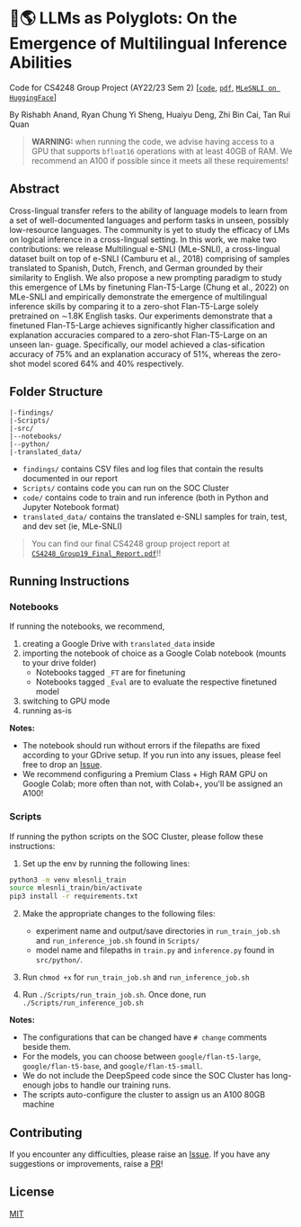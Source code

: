 # 🦜🌎 LLMs as Polyglots: On the Emergence of Multilingual Inference Abilities

Code for CS4248 Group Project (AY22/23 Sem 2) [[`code`](https://github.com/rish-16/cs4248-project), [`pdf`](https://github.com/rish-16/cs4248-project/blob/main/CS4248_Group19_Final_Report.pdf), [`MLeSNLI on HuggingFace`](https://huggingface.co/datasets/rish16/MLe-SNLI)]

By Rishabh Anand, Ryan Chung Yi Sheng, Huaiyu Deng, Zhi Bin Cai, Tan Rui Quan

> **WARNING:** when running the code, we advise having access to a GPU that supports `bfloat16` operations with at least 40GB of RAM. We recommend an A100 if possible since it meets all these requirements!

## Abstract

Cross-lingual transfer refers to the ability of language models to learn from a set of well-documented languages and perform tasks in unseen, possibly low-resource languages. The community is yet to study the efficacy of LMs on logical inference in a cross-lingual setting. In this work, we make two contributions: we release Multilingual e-SNLI (MLe-SNLI), a cross-lingual dataset built on top of e-SNLI (Camburu et al., 2018) comprising of samples
translated to Spanish, Dutch, French, and German grounded by their similarity to English. We also propose a new prompting paradigm
to study this emergence of LMs by finetuning Flan-T5-Large (Chung et al., 2022) on MLe-SNLI and empirically demonstrate the emergence of multilingual inference skills by comparing it to a zero-shot Flan-T5-Large solely pretrained on ∼1.8K English tasks. Our experiments demonstrate that a finetuned Flan-T5-Large achieves significantly higher classification and explanation accuracies compared to a zero-shot Flan-T5-Large on an unseen lan-
guage. Specifically, our model achieved a clas-sification accuracy of 75% and an explanation accuracy of 51%, whereas the zero-shot model scored 64% and 40% respectively.

## Folder Structure

```
|-findings/
|-Scripts/
|-src/
|--notebooks/
|--python/
|-translated_data/
```

- `findings/` contains CSV files and log files that contain the results documented in our report
- `Scripts/` contains code you can run on the SOC Cluster
- `code/` contains code to train and run inference (both in Python and Jupyter Notebook format)
- `translated_data/` contains the translated e-SNLI samples for train, test, and dev set (ie, MLe-SNLI)

> You can find our final CS4248 group project report at [`CS4248_Group19_Final_Report.pdf`](https://github.com/rish-16/cs4248-project/blob/main/CS4248_Group19_Final_Report.pdf)!!

## Running Instructions

### Notebooks

If running the notebooks, we recommend,

1. creating a Google Drive with `translated_data` inside
2. importing the notebook of choice as a Google Colab notebook (mounts to your drive folder)
    - Notebooks tagged `_FT` are for finetuning 
    - Notebooks tagged `_Eval` are to evaluate the respective finetuned model
3. switching to GPU mode
4. running as-is

**Notes:** 
- The notebook should run without errors if the filepaths are fixed according to your GDrive setup. If you run into any issues, please feel free to drop an [Issue](https://github.com/rish-16/cs4248-project/issues).
- We recommend configuring a Premium Class + High RAM GPU on Google Colab; more often than not, with Colab+, you'll be assigned an A100!

### Scripts

If running the python scripts on the SOC Cluster, please follow these instructions:

1. Set up the env by running the following lines:

```bash
python3 -m venv mlesnli_train
source mlesnli_train/bin/activate
pip3 install -r requirements.txt
```

2. Make the appropriate changes to the following files:
    - experiment name and output/save directories in `run_train_job.sh` and `run_inference_job.sh` found in `Scripts/`
    - model name and filepaths in `train.py` and `inference.py` found in `src/python/`. 

3. Run `chmod +x` for `run_train_job.sh` and `run_inference_job.sh`

4. Run `./Scripts/run_train_job.sh`. Once done, run `./Scripts/run_inference_job.sh`

**Notes:**
- The configurations that can be changed have `# change` comments beside them. 
- For the models, you can choose between `google/flan-t5-large`, `google/flan-t5-base`, and `google/flan-t5-small`.
- We do not include the DeepSpeed code since the SOC Cluster has long-enough jobs to handle our training runs.
- The scripts auto-configure the cluster to assign us an A100 80GB machine

## Contributing

If you encounter any difficulties, please raise an [Issue](https://github.com/rish-16/cs4248-project/issues). If you have any suggestions or improvements, raise a [PR](https://github.com/rish-16/cs4248-project/pulls)!

## License

[MIT](https://github.com/rish-16/cs4248-project/blob/main/LICENSE)
